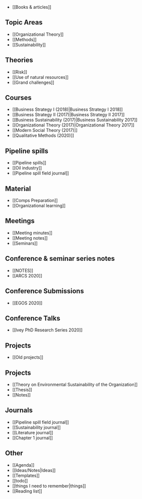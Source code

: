 * [[Books & articles]]

## Topic Areas
* [[Organizational Theory]]
* [[Methods]]
* [[Sustainability]]

## Theories
* [[Risk]]
* [[Use of natural resources]]
* [[Grand challenges]]

## Courses
* [[Business Strategy I (2018)|Business Strategy I 2018]]
* [[Business Strategy II (2017)|Business Strategy II 2017]]
* [[Business Sustainability (2017)|Business Sustainability 2017]]
* [[Organizational Theory (2017)|Organizational Theory 2017]]
* [[Modern Social Theory (2017)]]
* [[Qualitative Methods (2020)]]

## Pipeline spills
* [[Pipeline spills]]
* [[Oil industry]]
* [[Pipeline spill field journal]]

## Material
* [[Comps Preparation]]
* [[Organizational learning]]

## Meetings
* [[Meeting minutes]]
* [[Meeting notes]]
* [[Seminars]]

## Conference & seminar series notes
* [[NOTES]]
* [[ARCS 2020]]

## Conference Submissions
* [[EGOS 2020]]

## Conference Talks
* [[Ivey PhD Research Series 2020]]

## Projects
* [[Old projects]]

## Projects
* [[Theory on Environmental Sustainability of the Organization]]
* [[Thesis]]
* [[Notes]]

## Journals
* [[Pipeline spill field journal]]
* [[Sustainability journal]]
* [[Literature journal]]
* [[Chapter 1 journal]]

## Other
* [[Agenda]]
* [[Ideas/Notes|Ideas]]
* [[Templates]]
* [[todo]]
* [[things I need to remember|things]]
* [[Reading list]]